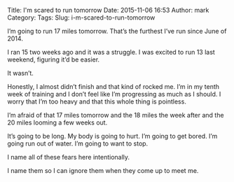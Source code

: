 Title: I'm scared to run tomorrow
Date: 2015-11-06 16:53
Author: mark
Category: 
Tags: 
Slug: i-m-scared-to-run-tomorrow

I’m going to run 17 miles tomorrow. That’s the furthest I’ve run since June of 2014.

I ran 15 two weeks ago and it was a struggle. I was excited to run 13 last weekend, figuring it’d be easier.

It wasn’t.

Honestly, I almost didn’t finish and that kind of rocked me. I’m in my tenth week of training and I don’t feel like I’m progressing as much as I should. I worry that I’m too heavy and that this whole thing is pointless.

I’m afraid of that 17 miles tomorrow and the 18 miles the week after and the 20 miles looming a few weeks out.

It’s going to be long. My body is going to hurt. I’m going to get bored. I’m going run out of water. I’m going to want to stop.

I name all of these fears here intentionally.

I name them so I can ignore them when they come up to meet me.

